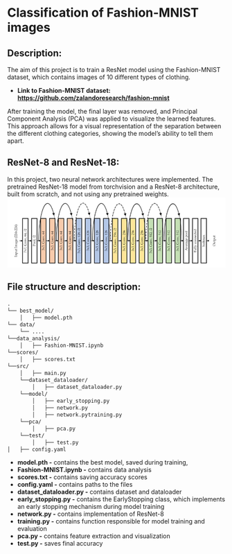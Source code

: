 # Classification of Fashion-MNIST images
## Description:
The aim of this project is to train a ResNet model using the Fashion-MNIST dataset, which contains images of 10 different types of clothing.
- **Link to Fashion-MNIST dataset: https://github.com/zalandoresearch/fashion-mnist**

After training the model, the final layer was removed, and Principal Component Analysis (PCA) was applied to visualize the learned features. 
This approach allows for a visual representation of the separation between the different clothing categories, showing the model’s ability to tell them apart.
## ResNet-8 and ResNet-18:
In this project, two neural network architectures were implemented. The pretrained ResNet-18 model from torchvision and a ResNet-8 architecture, built from scratch, and not using any pretrained weights.
![ResNet-18](https://github.com/MAJozwiak/Fashion-MNIST/blob/train/screenshots/Structure-of-the-Resnet-18-Model.png)
## File structure and description:
```
.
└── best_model/
    │   ├── model.pth
└── data/
    └── ....
└──data_analysis/
    │   ├── Fashion-MNIST.ipynb
└──scores/
    │   ├── scores.txt
└──src/
    │   ├── main.py
    └──dataset_dataloader/
        │   ├── dataset_dataloader.py
    └──model/
        │   ├── early_stopping.py
        │   ├── network.py
        │   ├── network.pytraining.py
    └──pca/
        │   ├── pca.py
    └──test/
        │   ├── test.py
│   ├── config.yaml
```

- **model.pth -** 
 contains the best model, saved during training,
- **Fashion-MNIST.ipynb -**
 contains data analysis
- **scores.txt -**
 contains saving accuracy scores
- **config.yaml -**
 contains paths to the files
- **dataset_dataloader.py -**
 contains dataset and dataloader
- **early_stopping.py -**
 contains the EarlyStopping class, which implements an early stopping mechanism during model training
- **network.py -**
 contains implementation of ResNet-8
- **training.py -**
 contains function responsible for model training and evaluation
- **pca.py -**
 contains feature extraction and visualization
- **test.py -**
 saves final accuracy
